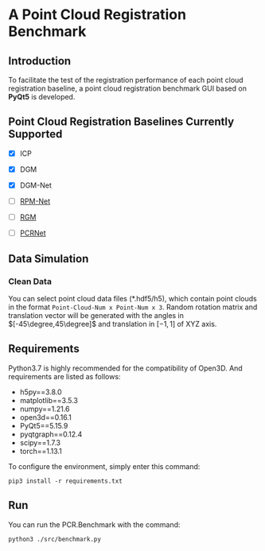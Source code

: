# A Point Cloud Registration Benchmark



## Introduction

To facilitate the test of the registration performance of each point cloud registration baseline, a point cloud registration benchmark GUI based on **PyQt5** is developed.



## Point Cloud Registration Baselines Currently Supported

- [x] ICP
- [x] DGM
- [x] DGM-Net
- [ ] [RPM-Net](https://github.com/yewzijian/RPMNet)
- [ ] [RGM](https://github.com/fukexue/RGM)
- [ ] [PCRNet](https://github.com/vinits5/pcrnet_pytorch)



## Data Simulation

### Clean Data

You can select point cloud data files (*.hdf5/h5), which contain point clouds in the format `Point-Cloud-Num x Point-Num x 3`. Random rotation matrix and translation vector will be generated with the angles in $[-45\degree,45\degree]$  and translation in $[-1,1]$ of XYZ axis.



## Requirements

Python3.7 is highly recommended for the compatibility of Open3D. And requirements are listed as follows:

* h5py==3.8.0
* matplotlib==3.5.3
* numpy==1.21.6
* open3d==0.16.1
* PyQt5==5.15.9
* pyqtgraph==0.12.4
* scipy==1.7.3
* torch==1.13.1

To configure the environment, simply enter this command: 

```shell
pip3 install -r requirements.txt
```



## Run

You can run the PCR.Benchmark with the command: 

```shell
python3 ./src/benchmark.py
```